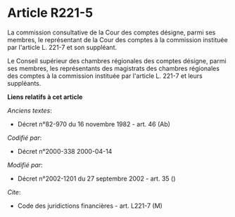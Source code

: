 # Article R221-5

La commission consultative de la Cour des comptes désigne, parmi ses membres, le représentant de la Cour des comptes à la
commission instituée par l'article L. 221-7 et son suppléant.

Le Conseil supérieur des chambres régionales des comptes désigne, parmi ses membres, les représentants des magistrats des
chambres régionales des comptes à la commission instituée par l'article L. 221-7 et leurs suppléants.

**Liens relatifs à cet article**

_Anciens textes_:

  - Décret n°82-970 du 16 novembre 1982 - art. 46 (Ab)

_Codifié par_:

  - Décret n°2000-338 2000-04-14

_Modifié par_:

  - Décret n°2002-1201 du 27 septembre 2002 - art. 35 ()

_Cite_:

  - Code des juridictions financières - art. L221-7 (M)
